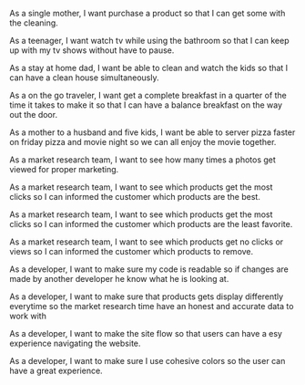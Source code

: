 <!-- Focus group -->
As a single mother, I want purchase a product so that I can get some with the cleaning.

As a teenager, I want watch tv while using the bathroom so that I can keep up with my tv shows without have to pause.

As a stay at home dad, I want be able to clean and watch the kids so that I can have a clean house simultaneously.

As a on the go traveler, I want get a complete breakfast in a quarter of the time it takes to make it so that I can have a balance breakfast on the way out the door.

As a mother to a husband and five kids, I want be able to server pizza faster on friday pizza and movie night so we can all enjoy the movie together.

<!-- Market Research Team -->
As a market research team, I want to see how many times a photos get viewed for proper marketing.

As a market research team, I want to see which products get the most clicks so I can informed the customer which products are the best.

As a market research team, I want to see which products get the most clicks so I can informed the customer which products are the least favorite.

As a market research team, I want to see which products get no clicks or views so I can informed the customer which products to remove.

<!-- The Developer -->
As a developer, I want to make sure my code is readable so if changes are made by another developer he know what he is looking at.

As a developer, I want to make sure that products gets display differently everytime so the market research time have an honest and accurate data to work with

As a developer, I want to make the site flow so that users can have a esy experience navigating the website.

As a developer, I want to make sure I use cohesive colors so the user can have a great experience.